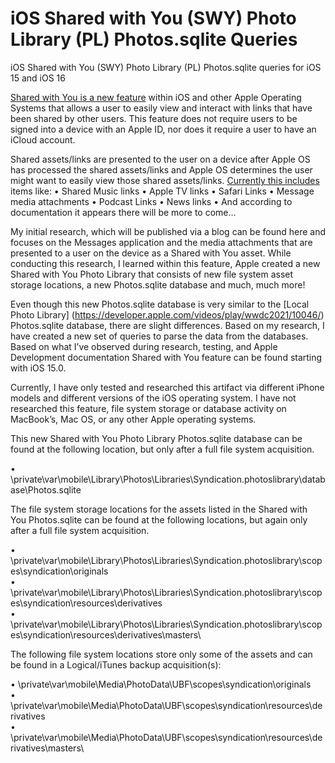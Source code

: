# iOS Shared with You (SWY) Photo Library (PL) Photos.sqlite Queries
iOS Shared with You (SWY) Photo Library (PL) Photos.sqlite queries for iOS 15 and iOS 16

[Shared with You is a new feature](https://developer.apple.com/videos/play/wwdc2022/10094/) within iOS and other Apple Operating Systems that allows a user to easily view and interact with links that have been shared by other users. This feature does not require users to be signed into a device with an Apple ID, nor does it require a user to have an iCloud account.

Shared assets/links are presented to the user on a device after Apple OS has processed the shared assets/links and Apple OS determines the user might want to easily view those shared assets/links. [Currently this includes](https://support.apple.com/en-us/HT212721) items like:
•	Shared Music links
•	Apple TV links
•	Safari Links
•	Message media attachments
•	Podcast Links
•	News links
•	And according to documentation it appears there will be more to come…
     
My initial research, which will be published via a blog can be found here and focuses on the Messages application and the media attachments that are presented to a user on the device as a Shared with You asset. While conducting this research, I learned within this feature, Apple created a new Shared with You Photo Library that consists of new file system asset storage locations, a new Photos.sqlite database and much, much more! 

Even though this new Photos.sqlite database is very similar to the [Local Photo Library] (https://developer.apple.com/videos/play/wwdc2021/10046/) Photos.sqlite database, there are slight differences. Based on my research, I have created a new set of queries to parse the data from the databases. Based on what I’ve observed during research, testing, and Apple Development documentation Shared with You feature can be found starting with iOS 15.0.

Currently, I have only tested and researched this artifact via different iPhone models and different versions of the iOS operating system. I have not researched this feature, file system storage or database activity on MacBook’s, Mac OS, or any other Apple operating systems.

This new Shared with You Photo Library Photos.sqlite database can be found at the following location, but only after a full file system acquisition.

•	\private\var\mobile\Library\Photos\Libraries\Syndication.photoslibrary\database\Photos.sqlite

The file system storage locations for the assets listed in the Shared with You Photos.sqlite can be found at the following locations, but again only after a full file system acquisition.

•	\private\var\mobile\Library\Photos\Libraries\Syndication.photoslibrary\scopes\syndication\originals\
•	\private\var\mobile\Library\Photos\Libraries\Syndication.photoslibrary\scopes\syndication\resources\derivatives\
•	\private\var\mobile\Library\Photos\Libraries\Syndication.photoslibrary\scopes\syndication\resources\derivatives\masters\

The following file system locations store only some of the assets and can be found in a Logical/iTunes backup acquisition(s):

•	\private\var\mobile\Media\PhotoData\UBF\scopes\syndication\originals\
•	\private\var\mobile\Media\PhotoData\UBF\scopes\syndication\resources\derivatives\
•	\\private\var\mobile\Media\PhotoData\UBF\scopes\syndication\resources\derivatives\masters\
